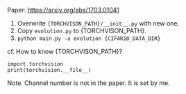 Paper: https://arxiv.org/abs/1703.01041

1. Overwrite `{TORCHVISON_PATH}/__init__.py` with new one.
2. Copy `evolution.py` to {TORCHVISON_PATH}.
3. `python main.py -a evolution {CIFAR10_DATA_DIR}`

cf. How to know {TORCHVISON_PATH}?
```
import torchvision
print(torchvision.__file__)
```

Note.
Channel number is not in the paper. It is set by me.
